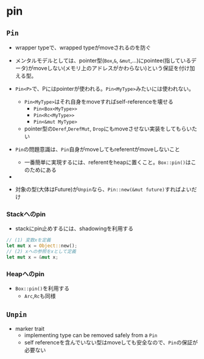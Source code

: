# pin

## `Pin`

* wrapper typeで、wrapped typeがmoveされるのを防ぐ
* メンタルモデルとしては、pointer型(`Box`,`&`, `&mut`,...)にpointee(指しているデータ)がmoveしない(メモリ上のアドレスがかわらない)という保証を付け加える型。
 
* `Pin<P>`で、Pにはpointerが使われる。`Pin<MyType>`みたいには使われない。
  * `Pin<MyType>`はそれ自身をmoveすればself-referenceを壊せる
    * `Pin<Box<MyType>>`
    * `Pin<Rc<MyType>>`
    * `Pin<&mut MyType>`
  * pointer型の`Deref`,`DerefMut`, `Drop`にもmoveさせない実装をしてもらいたい

* `Pin`の問題意識は、`Pin`自身がmoveしてもreferentがmoveしないこと
  * 一番簡単に実現するには、referentをheapに置くこと。`Box::pin()`はこのためにある
* 
* 対象の型(大体はFuture)が`Unpin`なら、`Pin::new(&mut future)`すればよいだけ

### Stackへのpin

* stackにpin止めするには、shadowingを利用する

```rust
// (1) 変数xを定義
let mut x = Object::new();
// (2) xへの参照をxとして定義
let mut x = &mut x;
```

### Heapへのpin

* `Box::pin()`を利用する
  * `Arc`,`Rc`も同様
  

## `Unpin`

* marker trait
  * implementing type can be removed safely from a `Pin`
  * self referenceを含んでいない型はmoveしても安全なので、`Pin`の保証が必要ない

